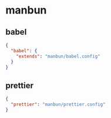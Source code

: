 # manbun

## babel

```json
{
  "babel": {
    "extends": "manbun/babel.config"
  }
}
```

## prettier

```json
{
  "prettier": "manbun/prettier.config"
}
```
